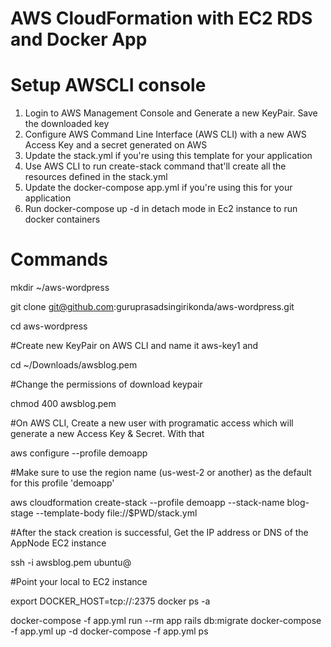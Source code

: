 # AWS CloudFormation with EC2 RDS and Docker App
    
    
    
 # Setup AWSCLI console

 1. Login to AWS Management Console and Generate a new KeyPair. Save the downloaded key
 2. Configure AWS Command Line Interface (AWS CLI) with a new AWS Access Key and a secret generated on AWS  
 3. Update the stack.yml if you're using this template for your application
 4. Use AWS CLI to run create-stack command that'll create all the resources defined in the stack.yml
 5. Update the docker-compose app.yml if you're using this for your application
 6. Run docker-compose up -d in detach mode in Ec2 instance to run docker containers
 
 
 
 
# Commands

mkdir ~/aws-wordpress

git clone  git@github.com:guruprasadsingirikonda/aws-wordpress.git

cd aws-wordpress

#Create new KeyPair on AWS CLI and name it aws-key1 and

cd ~/Downloads/awsblog.pem 

#Change the permissions of download keypair  

chmod 400 awsblog.pem

#On AWS CLI, Create a new user with programatic access which will generate a new Access Key & Secret. With that

aws configure --profile demoapp

#Make sure to use the region name (us-west-2 or another) as the default for this profile 'demoapp'


aws cloudformation create-stack --profile demoapp --stack-name blog-stage --template-body file://$PWD/stack.yml

#After the stack creation is successful, Get the IP address or DNS of the AppNode EC2 instance

ssh -i awsblog.pem ubuntu@<IP ADDRESS OR DNS OF THE EC2 INSTANCE>

#Point your local to EC2 instance

export DOCKER_HOST=tcp://<Ec2Ip>:2375
docker ps -a

docker-compose -f app.yml run --rm app rails db:migrate
docker-compose -f app.yml up -d
docker-compose -f app.yml ps
 
    
    
    
